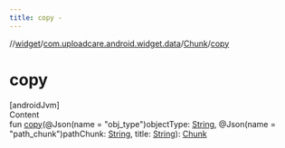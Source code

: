 ```yaml
---
title: copy -
---
```

//[widget](../../index.md)/[com.uploadcare.android.widget.data](../index.md)/[Chunk](index.md)/[copy](copy.md)



# copy  
[androidJvm]  
Content  
fun [copy](copy.md)(@Json(name = "obj_type")objectType: [String](https://kotlinlang.org/api/latest/jvm/stdlib/kotlin/-string/index.html), @Json(name = "path_chunk")pathChunk: [String](https://kotlinlang.org/api/latest/jvm/stdlib/kotlin/-string/index.html), title: [String](https://kotlinlang.org/api/latest/jvm/stdlib/kotlin/-string/index.html)): [Chunk](index.md)  




